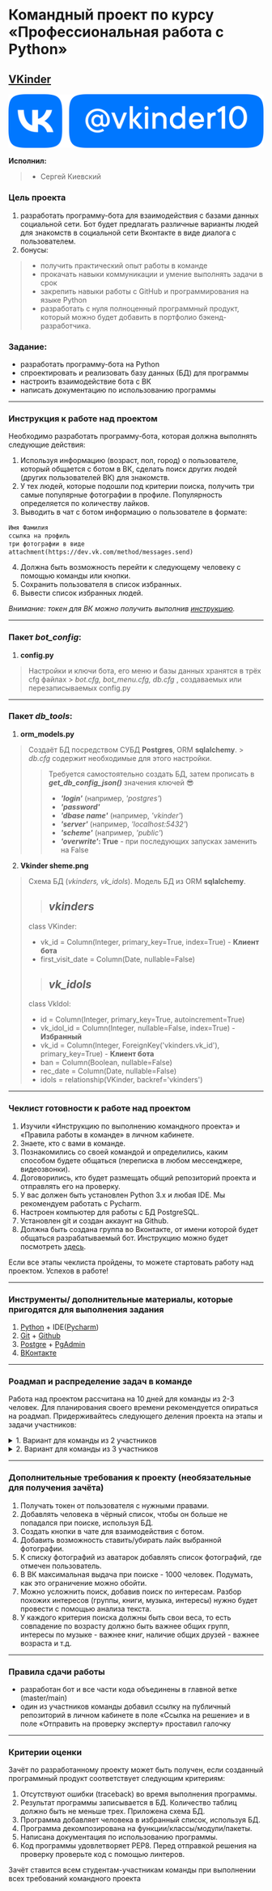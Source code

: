 # Командный проект по курсу «Профессиональная работа с Python»

## [VKinder](https://vk.com/vkinder10)

[![logo](sticker.png)](https://vk.com/vkinder10)

**Исполнил:** 

> * Сергей Киевский

### Цель проекта

1. разработать программу-бота для взаимодействия с базами данных социальной сети. Бот будет предлагать различные варианты людей для знакомств в социальной сети Вконтакте в виде диалога с пользователем.
1. бонусы:
> - получить практический опыт работы в команде
> - прокачать навыки коммуникации и умение выполнять задачи в срок
> - закрепить навыки работы с GitHub и программирования на языке Python
> - разработать с нуля полноценный программный продукт, который можно будет добавить в портфолио бэкенд-разработчика.

### Задание:
- разработать программу-бота на Python
- спроектировать и реализовать базу данных (БД) для программы
- настроить взаимодействие бота с ВК
- написать документацию по использованию программы

------

### Инструкция к работе над проектом

Необходимо разработать программу-бота, которая должна выполнять следующие действия:
1. Используя информацию (возраст, пол, город) о пользователе, который общается с ботом в ВК, сделать поиск других людей (других пользователей ВК) для знакомств.
2. У тех людей, которые подошли под критерии поиска, получить три самые популярные фотографии в профиле. Популярность определяется по количеству лайков.
3. Выводить в чат с ботом информацию о пользователе в формате:
```
Имя Фамилия
ссылка на профиль
три фотографии в виде attachment(https://dev.vk.com/method/messages.send)
```
4. Должна быть возможность перейти к следующему человеку с помощью команды или кнопки.
5. Сохранить пользователя в список избранных.
6. Вывести список избранных людей.

*Внимание: токен для ВК можно получить выполнив [инструкцию](https://docs.google.com/document/d/1_xt16CMeaEir-tWLbUFyleZl6woEdJt-7eyva1coT3w/edit?usp=sharing).*

------

### Пакет *bot_config*:
1. **config.py**
> Настройки и ключи бота, его меню и базы данных хранятся в трёх cfg файлах >
> *bot.cfg, bot_menu.cfg, db.cfg* , создаваемых или  перезаписываемых config.py

------

### Пакет *db_tools*:
1. **orm_models.py**
> Создаёт БД посредством СУБД **Postgres**, ORM **sqlalchemy**. >
> *db.cfg* содержит необходимые для этого настройки.
>> Требуется самостоятельно создать БД, затем прописать в _**get_db_config_json()**_ значения ключей 😎 
>> - _**'login'**_       (например, _'postgres'_)
>> - _**'password'**_
>> - _**'dbase name'**_   (например, _'vkinder'_)
>> - _**'server'**_       (например, _'localhost:5432'_)
>> - _**'scheme'**_       (например, _'public'_)
>> - _**'overwrite'**_**: True** - при последующих запусках заменить на False
2. **Vkinder sheme.png**
> Схема БД (*vkinders, vk_idols*). Модель БД из ORM **sqlalchemy**.
>> *vkinders*
>> -
> class VKinder:
> - vk_id = Column(Integer, primary_key=True, index=True)   - **Клиент бота**
> - first_visit_date = Column(Date, nullable=False)
>
>> *vk_idols*
>> -
> class VkIdol:
> - id = Column(Integer, primary_key=True, autoincrement=True)
> - vk_idol_id = Column(Integer, nullable=False, index=True)   - **Избранный**
> - vk_id = Column(Integer, ForeignKey('vkinders.vk_id'), primary_key=True)   - **Клиент бота**
> - ban = Column(Boolean, nullable=False)
> - rec_date = Column(Date, nullable=False)
> - idols = relationship(VKinder, backref='vkinders')
> 

------

### Чеклист готовности к работе над проектом

1. Изучили «Инструкцию по выполнению командного проекта» и «Правила работы в команде» в личном кабинете.
1. Знаете, кто с вами в команде.
1. Познакомились со своей командой и определились, каким способом будете общаться (переписка в любом мессенджере, видеозвонки).
1. Договорились, кто будет размещать общий репозиторий проекта и отправлять его на проверку.
1. У вас должен быть установлен Python 3.x и любая IDE. Мы рекомендуем работать с Pycharm.
1. Настроен компьютер для работы с БД PostgreSQL.
1. Установлен git и создан аккаунт на Github.
1. Должна быть создана группа во Вконтакте, от имени которой будет общаться разрабатываемый бот. Инструкцию можно будет посмотреть [здесь](group_settings.md).

Если все этапы чеклиста пройдены, то можете стартовать работу над проектом. Успехов в работе!

------

### Инструменты/ дополнительные материалы, которые пригодятся для выполнения задания

1. [Python](https://www.python.org/) + IDE([Pycharm](https://www.jetbrains.com/ru-ru/pycharm/download))
2. [Git](https://git-scm.com/) + [Github](https://github.com/)
3. [Postgre](https://www.postgresql.org/) + [PgAdmin](https://www.pgadmin.org/)
4. [ВКонтакте](https://vk.com/)

------

### Роадмап и распределение задач в команде

Работа над проектом рассчитана на 10 дней для команды из 2-3 человек. Для планирования своего времени рекомендуется опираться на роадмап. Придерживайтесь следующего деления проекта на этапы и задачи участников:

<details>
  <summary> 1. Вариант для команды из 2 участников</summary>

  ### Роадмап:
  
  ![image](https://github.com/netology-code/adpy-team-diplom/blob/main/%D0%94%D0%BB%D1%8F%20%D0%BA%D0%BE%D0%BC%D0%B0%D0%BD%D0%B4%D0%BD%D0%BE%D0%B3%D0%BE%20%D0%BF%D1%80%D0%BE%D0%B5%D0%BA%D1%82%D0%B0_2%20%D1%87%D0%B5%D0%BB.png)
  
### 1 этап:
1. Участник А. Создайте общий репозиторий на github. Для предоставления доступа другим участникам необходимо зайти в `Settings` репозитория проекта, найти раздел `Collaborators`, кликнуть по кнопке `Add people`, добавить ник напарника и выбрать роль `Admin`.
2. Участник Б: Спроектируйте БД. В БД должно быть создано минимум 3 таблицы. 
### 2 этап:
1. Участник А: Разработайте взаимодействие с ВК для получения информации о пользователях и их фотографий. Можно использовать готовые библиотеки.
2. Участник Б: Реализуйте БД для программы с помощью PostgreDB. Приложите скрипты для создания таблиц, чтобы преподаватель смог создать у себя БД. Можно использовать ORM.
### 3 этап:	
1. Участник А: 
  - Разработайте взаимодействие с ботом. Можно воспользоваться этим [шаблоном](basic_code.py). Будет плюсом, если вы добавите кнопки для более удобного взаимодействия с пользователем. 
  - Подготовьте проект к сдаче курсовой работы. Исправьте ошибки.
2. Участник Б: 
  - Реализуйте интеграцию бота и БД. Напишите документацию. 
  - Подготовьте проект к сдаче курсовой работы. Исправьте ошибки.

------
  
</details>

<details>
  <summary> 2. Вариант для команды из 3 участников</summary>
  
   ### Роадмап:
  
  ![image](https://github.com/netology-code/adpy-team-diplom/blob/main/%D0%94%D0%BB%D1%8F%20%D0%BA%D0%BE%D0%BC%D0%B0%D0%BD%D0%B4%D0%BD%D0%BE%D0%B3%D0%BE%20%D0%BF%D1%80%D0%BE%D0%B5%D0%BA%D1%82%D0%B0_3%20%D1%87%D0%B5%D0%BB.png)
  
  ### 1 этап:
1. Участник А. Создайте общий репозиторий на github. Для предоставления доступа другим участникам необходимо зайти в `Settings` репозитория проекта, найти раздел `Collaborators`, кликнуть по кнопке `Add people`, добавить ник напарника и выбрать роль `Admin`.
2. Участник Б: Спроектируйте БД. В БД должно быть создано минимум 3 таблицы. 
3. Участник B: Разрабойте взаимодействие с ВК для получения информации о пользователях и их фотографий. Можно использовать готовые библиотеки.
### 2 этап:
1. Участник А: Разрабойте взаимодействие с ботом. Можно воспользоваться этим [шаблоном](basic_code.py). Будет плюсом, если вы добавите кнопки для более удобного взаимодействия с пользователем.
2. Участник Б: Реализуйте БД для программы с помощью PostgreDB. Приложите скрипты для создания таблиц, чтобы преподаватель смог создать у себя БД. Можно использовать ORM.
3. Участник B: Реализуйте интеграцию бота и БД.
### 3 этап:	
1. Участник A: Подготовьте проект к сдаче курсовой работы. Исправьте ошибки.
2. Участник Б: Подготовьте проект к сдаче курсовой работы. Исправьте ошибок.
3. Участник В: Напишите документацию.
    
</details>

-----
  
### Дополнительные требования к проекту (необязательные для получения зачёта)

1. Получать токен от пользователя с нужными правами.
2. Добавлять человека в чёрный список, чтобы он больше не попадался при поиске, используя БД.
3. Создать кнопки в чате для взаимодействия с ботом.
4. Добавить возможность ставить/убирать лайк выбранной фотографии.
5. К списку фотографий из аватарок добавлять список фотографий, где отмечен пользователь.
6. В ВК максимальная выдача при поиске - 1000 человек. Подумать, как это ограничение можно обойти.
7. Можно усложнить поиск, добавив поиск по интересам. Разбор похожих интересов (группы, книги, музыка, интересы) нужно будет провести с помощью анализа текста.
8. У каждого критерия поиска должны быть свои веса, то есть совпадение по возрасту должно быть важнее общих групп, интересы по музыке - важнее книг, наличие общих друзей - важнее возраста и т.д.

------

### Правила сдачи работы

- разработан бот и все части кода объединены в главной ветке (master/main)
- один из участников команды добавил ссылку на публичный репозиторий в личном кабинете в поле «Ссылка на решение» и в поле «Отправить на проверку эксперту» проставил галочку

------

### Критерии оценки

Зачёт по разработанному проекту может быть получен, если созданный программный продукт соответствует следующим критериям:

1. Отсутствуют ошибки (traceback) во время выполнения программы.
2. Результат программы записывается в БД. Количество таблиц должно быть не меньше трех. Приложена схема БД.
3. Программа добавляет человека в избранный список, используя БД.
4. Программа декомпозирована на функции/классы/модули/пакеты.
5. Написана документация по использованию программы.
6. Код программы удовлетворяет PEP8. Перед отправкой решения на проверку проверьте код с помощью линтеров.

Зачёт ставится всем студентам-участникам команды при выполнении всех требований командного проекта
